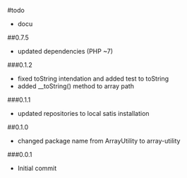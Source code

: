 #todo

- docu

##0.7.5

 - updated dependencies (PHP ~7)

###0.1.2

 - fixed toString intendation and added test to toString
 - added __toString() method to array path

###0.1.1

 - updated repositories to local satis installation

##0.1.0

 - changed package name from ArrayUtility to array-utility

###0.0.1

- Initial commit